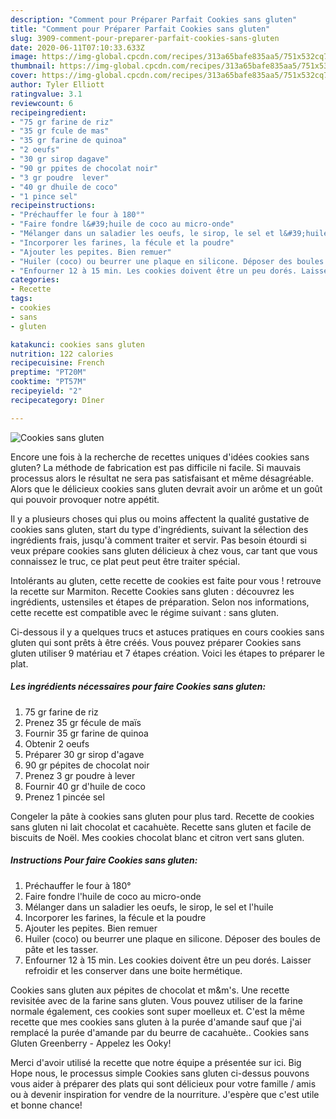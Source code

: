 ```yaml
---
description: "Comment pour Préparer Parfait Cookies sans gluten"
title: "Comment pour Préparer Parfait Cookies sans gluten"
slug: 3909-comment-pour-preparer-parfait-cookies-sans-gluten
date: 2020-06-11T07:10:33.633Z
image: https://img-global.cpcdn.com/recipes/313a65bafe835aa5/751x532cq70/cookies-sans-gluten-photo-principale-de-la-recette.jpg
thumbnail: https://img-global.cpcdn.com/recipes/313a65bafe835aa5/751x532cq70/cookies-sans-gluten-photo-principale-de-la-recette.jpg
cover: https://img-global.cpcdn.com/recipes/313a65bafe835aa5/751x532cq70/cookies-sans-gluten-photo-principale-de-la-recette.jpg
author: Tyler Elliott
ratingvalue: 3.1
reviewcount: 6
recipeingredient:
- "75 gr farine de riz"
- "35 gr fcule de mas"
- "35 gr farine de quinoa"
- "2 oeufs"
- "30 gr sirop dagave"
- "90 gr ppites de chocolat noir"
- "3 gr poudre  lever"
- "40 gr dhuile de coco"
- "1 pince sel"
recipeinstructions:
- "Préchauffer le four à 180°"
- "Faire fondre l&#39;huile de coco au micro-onde"
- "Mélanger dans un saladier les oeufs, le sirop, le sel et l&#39;huile"
- "Incorporer les farines, la fécule et la poudre"
- "Ajouter les pepites. Bien remuer"
- "Huiler (coco) ou beurrer une plaque en silicone. Déposer des boules de pâte et les tasser."
- "Enfourner 12 à 15 min. Les cookies doivent être un peu dorés. Laisser refroidir et les conserver dans une boite hermétique."
categories:
- Recette
tags:
- cookies
- sans
- gluten

katakunci: cookies sans gluten 
nutrition: 122 calories
recipecuisine: French
preptime: "PT20M"
cooktime: "PT57M"
recipeyield: "2"
recipecategory: Dîner

---
```



![Cookies sans gluten](https://img-global.cpcdn.com/recipes/313a65bafe835aa5/751x532cq70/cookies-sans-gluten-photo-principale-de-la-recette.jpg)

Encore une fois à la recherche de recettes uniques d'idées cookies sans gluten? La méthode de fabrication est pas difficile ni facile. Si mauvais processus alors le résultat ne sera pas satisfaisant et même désagréable. Alors que le délicieux cookies sans gluten devrait avoir un arôme et un goût qui pouvoir provoquer notre appétit.

Il y a plusieurs choses qui plus ou moins affectent la qualité gustative de cookies sans gluten, start du type d'ingrédients, suivant la sélection des ingrédients frais, jusqu'à comment traiter et servir. Pas besoin étourdi si veux prépare cookies sans gluten délicieux à chez vous, car tant que vous connaissez le truc, ce plat peut peut être traiter spécial.

Intolérants au gluten, cette recette de cookies est faite pour vous ! retrouve la recette sur Marmiton. Recette Cookies sans gluten : découvrez les ingrédients, ustensiles et étapes de préparation. Selon nos informations, cette recette est compatible avec le régime suivant : sans gluten.


Ci-dessous il y a quelques trucs et astuces pratiques en cours cookies sans gluten qui sont prêts à être créés. Vous pouvez préparer Cookies sans gluten utiliser 9 matériau et 7 étapes création. Voici les étapes to préparer le plat.

<!--inarticleads1-->

##### Les ingrédients nécessaires pour faire Cookies sans gluten:

1.  75 gr farine de riz
1. Prenez 35 gr fécule de maïs
1. Fournir 35 gr farine de quinoa
1. Obtenir 2 oeufs
1. Préparer 30 gr sirop d&#39;agave
1.  90 gr pépites de chocolat noir
1. Prenez 3 gr poudre à lever
1. Fournir 40 gr d&#39;huile de coco
1. Prenez 1 pincée sel


Congeler la pâte à cookies sans gluten pour plus tard. Recette de cookies sans gluten ni lait chocolat et cacahuète. Recette sans gluten et facile de biscuits de Noël. Mes cookies chocolat blanc et citron vert sans gluten. 

<!--inarticleads2-->

##### Instructions Pour faire Cookies sans gluten:

1. Préchauffer le four à 180°
1. Faire fondre l&#39;huile de coco au micro-onde
1. Mélanger dans un saladier les oeufs, le sirop, le sel et l&#39;huile
1. Incorporer les farines, la fécule et la poudre
1. Ajouter les pepites. Bien remuer
1. Huiler (coco) ou beurrer une plaque en silicone. Déposer des boules de pâte et les tasser.
1. Enfourner 12 à 15 min. Les cookies doivent être un peu dorés. Laisser refroidir et les conserver dans une boite hermétique.


Cookies sans gluten aux pépites de chocolat et m&amp;m&#39;s. Une recette revisitée avec de la farine sans gluten. Vous pouvez utiliser de la farine normale également, ces cookies sont super moelleux et. C&#39;est la même recette que mes cookies sans gluten à la purée d&#39;amande sauf que j&#39;ai remplacé la purée d&#39;amande par du beurre de cacahuète.. Cookies sans Gluten Greenberry - Appelez les Ooky! 


Merci d'avoir utilisé la recette que notre équipe a présentée sur ici. Big Hope nous, le processus simple Cookies sans gluten ci-dessus pouvons vous aider à préparer des plats qui sont délicieux pour votre famille / amis ou à devenir inspiration for vendre de la nourriture. J'espère que c'est utile et bonne chance!
